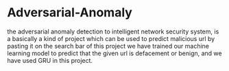 # Adversarial-Anomaly
the adversarial anomaly detection to intelligent network security system, is a basically a kind of project which can be used to predict malicious url by pasting it on the search bar of this project we have trained our machine learning model to predict that the given url is  defacement or benign, and we have used GRU in this project.
